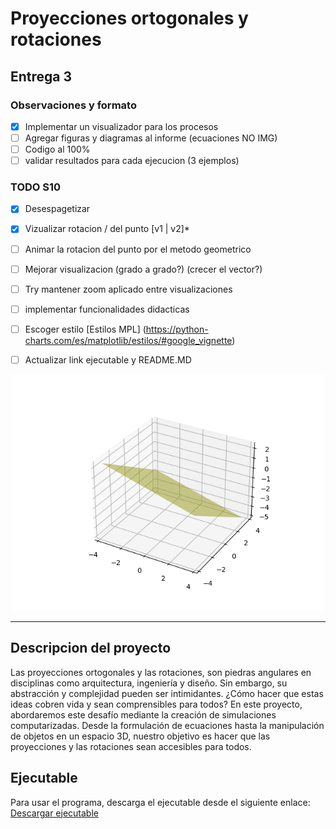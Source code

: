# Proyecciones ortogonales y rotaciones

## Entrega 3

### Observaciones y formato

- [x] Implementar un visualizador para los procesos
- [ ] Agregar figuras y diagramas al informe (ecuaciones NO IMG)
- [ ] Codigo al 100%
- [ ] validar resultados para cada ejecucion (3 ejemplos)

### TODO S10

- [x] Desespagetizar
- [x] Vizualizar rotacion / del punto [v1 | v2]*
- [ ] Animar la rotacion del punto por el metodo geometrico

- [ ] Mejorar visualizacion (grado a grado?) (crecer el vector?)
- [ ] Try mantener zoom aplicado entre visualizaciones
- [ ] implementar funcionalidades didacticas
- [ ] Escoger estilo [Estilos MPL] (<https://python-charts.com/es/matplotlib/estilos/#google_vignette>)
- [ ] Actualizar link ejecutable y README.MD

![vive la vida y no dejes que la vida te viva](proyeccion.gif)

---

## Descripcion del proyecto

Las proyecciones ortogonales y las rotaciones, son piedras angulares en disciplinas como arquitectura, ingeniería y diseño. Sin embargo, su abstracción y complejidad pueden ser intimidantes. ¿Cómo hacer que estas ideas cobren vida y sean comprensibles para todos? En este proyecto, abordaremos este desafío mediante la creación de simulaciones computarizadas. Desde la formulación de ecuaciones hasta la manipulación de objetos en un espacio 3D, nuestro objetivo es hacer que las proyecciones y las rotaciones sean accesibles para todos.

## Ejecutable

Para usar el programa, descarga el ejecutable desde el siguiente enlace: [Descargar ejecutable](https://github.com/202210494/algebra-lineal-grupo-04/releases/download/v1/MA331_2024-01_Proyecto_Grupo_4.exe)
